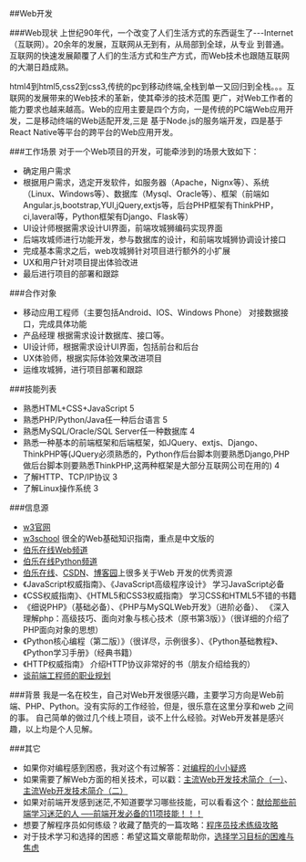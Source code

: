 ##Web开发

###Web现状
上世纪90年代，一个改变了人们生活方式的东西诞生了---Internet（互联网）。20余年的发展，互联网从无到有，从局部到全球，从专业
到普通。互联网的快速发展颠覆了人们的生活方式和生产方式，而Web技术也跟随互联网的大潮日趋成熟。

html4到html5,css2到css3,传统的pc到移动终端,全栈到单一又回归到全栈。。。互联网的发展带来的Web技术的革新，使其牵涉的技术范围
更广，对Web工作者的能力要求也越来越高。Web的应用主要是四个方向，一是传统的PC端Web应用开发，二是移动终端的Web适配开发,三是
基于Node.js的服务端开发，四是基于React Native等平台的跨平台的Web应用开发。

###工作场景
对于一个Web项目的开发，可能牵涉到的场景大致如下：
- 确定用户需求
- 根据用户需求，选定开发软件，如服务器（Apache，Nignx等）、系统（Linux、Windows等）、数据库（Mysql、Oracle等）、框架（前端如Angular.js,bootstrap,YUI,jQuery,extjs等，后台PHP框架有ThinkPHP，ci,laveral等，Python框架有Django、Flask等）
- UI设计师根据需求设计UI界面，前端攻城狮编码实现界面
- 后端攻城师进行功能开发，参与数据库的设计，和前端攻城狮协调设计接口
- 完成基本需求之后，web攻城狮针对项目进行额外的小扩展
- UX和用户针对项目提出体验改进
- 最后进行项目的部署和跟踪

###合作对象
- 移动应用工程师（主要包括Android、IOS、Windows Phone） 对接数据接口，完成具体功能
- 产品经理 根据需求设计数据库、接口等。
- UI设计师，根据需求设计UI界面，包括前台和后台
- UX体验师，根据实际体验效果改进项目
- 运维攻城狮，进行项目部署和跟踪

###技能列表
- 熟悉HTML+CSS+JavaScript 5
- 熟悉PHP/Python/Java任一种后台语言 5
- 熟悉MySQL/Oracle/SQL Server任一种数据库 4
- 熟悉一种基本的前端框架和后端框架，如JQuery、extjs、Django、ThinkPHP等(JQuery必须熟悉的，Python作后台脚本则要熟悉Django,PHP做后台脚本则要熟悉ThinkPHP,这两种框架是大部分互联网公司在用的) 4
- 了解HTTP、TCP/IP协议  3
- 了解Linux操作系统  3

###信息源

- [w3官网](http://www.w3.org)
- [w3school](http://www.w3school.com.cn/) 很全的Web基础知识指南，重点是中文版的
- [伯乐在线Web频道](http://web.jobbole.com/)
- [伯乐在线Python频道](http://python.jobbole.com/)
- [伯乐在线](http://blog.jobbole.com/)、[CSDN](http://blog.csdn.net/)、[博客园](http://www.cnblogs.com/)上很多关于Web 开发的优秀资源
- 《JavaScript权威指南》、《JavaScript高级程序设计》 学习JavaScript必备
- 《CSS权威指南》、《HTML5和CSS3权威指南》  学习CSS和HTML5不错的书籍
- 《细说PHP》（基础必备）、《PHP与MySQLWeb开发》（进阶必备）、
《深入理解php：高级技巧、面向对象与核心技术（原书第3版）》（很详细的介绍了PHP面向对象的思想）
- 《Python核心编程（第二版）》（很详尽，示例很多）、《Python基础教程》、《Python学习手册》（经典书籍）
- 《HTTP权威指南》 介绍HTTP协议非常好的书（朋友介绍给我的）
- [谈前端工程师的职业规划](http://www.alloyteam.com/2015/04/talk-about-the-front-end-engineering-career-planning/)

###背景
我是一名在校生，自己对Web开发很感兴趣，主要学习方向是Web前端、PHP、Python。没有实际的工作经验，但是，很乐意在这里分享和web
之间的事。
自己简单的做过几个线上项目，谈不上什么经验。对Web开发甚是感兴趣，以上均是个人见解。

###其它
* 如果你对编程感到困惑，我对这个有过解答：[对编程的小小疑惑](http://segmentfault.com/q/1010000002656190?_ea=172906)
* 如果需要了解Web方面的相关技术，可以戳：[主流Web开发技术简介（一）](http://www.ido321.com/299.html)、
[主流Web开发技术简介（二）](http://www.ido321.com/296.html)
* 如果对前端开发感到迷茫,不知道要学习哪些技能，可以看看这个：[献给那些前端学习迷茫的人 —–前端开发必备的11项技能！！！](http://www.ido321.com/110.html)
* 想要了解程序员如何练级？收藏了酷壳的一篇攻略：[程序员技术练级攻略](http://www.ido321.com/1444.html)
* 对于技术学习和选择的困惑：希望这篇文章能帮助你，[选择学习目标的困难与焦虑](http://timyang.net/misc/choose-difficulty/)
